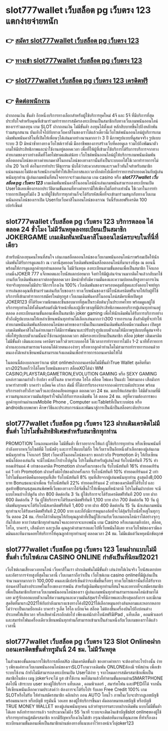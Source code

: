 # slot777wallet เว็บสล็อต pg เว็บตรง 123  แตกง่ายจ่ายหนัก

## 👉 [สมัคร slot777wallet เว็บสล็อต pg เว็บตรง 123](https://slot777wallet.com/)
## 👉 [ทางเข้า slot777wallet เว็บสล็อต pg เว็บตรง 123](https://slot777wallet.com/)
## 👉 [slot777wallet เว็บสล็อต pg เว็บตรง 123 เครดิตฟรี](https://slot777wallet.com/)
## 👉 [ติดต่อพนักงาน](https://slot777wallet.com/)


ฝากถอนเงิน ขั้นต่ำ  อีกหนึ่งบริการทางเลือกสำหรับผู้ใช้บริการยุคใหม่ 4จี และ 5จี ที่มีบริการที่สุดประทับใจสำหรับคุณที่เข้ามาร่วมทำรายการสมัครลงทะเบียนเป็นสมาชิกกับทางเว็บเกมพนันออนไลน์ของเราร่วมลงทุน เกม SLOT  ฝากถอนเงิน ไม่มีขั้นต่ำ ลงทุนได้ตั้งแต่ หลักสิบบาทขึ้นไปถึงหลักพัน ร่วมสนุกสนาน บันเทิงใจไปกับทางเว็บคาสิโนของเราได้แล้วเดี๋ยวนี้เว็บไซต์พนันออนไลน์ผู้บริการเกมเดิมพันพนันคาสิโนที่เปิดให้เพื่อนๆได้เล่นมาอย่างนานมากกว่า 3 ปี มีภาพรูปแบบที่ดูสมจจริง รูปแบบระบบ 3 D
มิหนำซ้ำทางทางเว็บไซต์เรายังมี มืออาชีพของการสร้างเว็บที่คอยดูเล  รวมไปถึงพัฒนาตัวเกมให้มีประสิทธิภาพและน่าใช้งานอยู่ตลอดเวลา เพื่อที่ให้ผู้ที่เข้ามาใช้บริการได้รับการบริการจากทางค่ายเกมของเราอย่างเต็มที่โดยไม่ขาดแม้แต่น้อย เว็บไซต์พนันออนไลน์ผู้ให้บริการเกมพนันเดิมพันสล็อตออนไลน์ของทางค่ายเกมคาสิโนออนไลน์ของทางเรานั้นยังเป็นระบบออโต้ใช้เวลาทำรายการไม่เกิน 20 วินาที ต่อในการทำประวัติธุกรรม นับได้ว่าสะดวกสบายและรวดเร็วทันใจสำหรับสมาชิกแน่นอนและไม่ต้องแจ้งพนักงานที่ทำให้เสียโอกาสและเวลาอีกต่อไปเมื่อทำรายการฝากยอดเงินกับผู้เล่นพนันทุกท่าน
ผู้เล่นเกมพนันที่สนใจอยากจะร่วมเล่นเกม เกม casino  หรือ ***slot777wallet เว็บสล็อต pg เว็บตรง 123*** เกมเดิมพันพนันคาสิโนออนไลน์นักเล่นเกมพนันสามารถลงทะเบียนเปิด Userได้เลยเพียงกรอกประวัติตามขั้นตอนที่ทางค่ายเรามีให้เพียงไม่กี่อย่างเท่านั้น ใช้เวลาในการทำรายการเปิดยูสไม่ถึง 3 นาทีผู้ใช้บริการทุกท่านก็จะได้รับรหัสเพื่อที่จะเข้ามาร่วมสนุกกับทางเว็บเกมพนันออนไลน์ของเราเปิด Userกับเว็บคาสิโนออนไลน์ของเราณ วันนี้รับเลยฟรีเครดิต 100 เปอร์เซ็นต์ 

## slot777wallet เว็บสล็อต pg เว็บตรง 123 บริการตลอด ได้ตลอด 24 ชั่วโมง ไม่มีวันหยุดลงทะเบียนเป็นสมาชิก JOKERGAME เกมเดิมพันพนันคาสิโนออนไลน์ครบจบในที่นี่ที่เดียว

สำหรับนักลงทุนคนไหนที่สนใจ เล่นเกมสล็อตออนไลน์ของเว็บเกมพนันออนไลน์เราพร้อมเปิดให้นักเดิมพันได้รับการดูแลแล้ว ณ เวลานี้สุดยอดเว็บเดิมพันพนันสล็อตออนไลน์ที่มาแรงที่สุด ณ ตอนนี้ พร้อมให้การดูแลลูกค้าทุกท่านตลอดวัน ไม่มีวันหยุด ลงทะเบียนตามขั้นตอนเพื่อเป็นสมาชิก โจ๊กเกอเกมมิ่งJOKER 777 แจ็กพอตและโบนัสแตกบ่อยมาก จึงทำให้มีผู้เล่นจำนวนมากติดใจแล้วกลับมาใช้งานกับเว็บเดิมพันของเราต่ออยู่ตลอดเวลา มิหนำซ้ำยังมีความมั่นคงและความปลอดภัยสูงทางการเงินจ่ายจริงทุกยอดไม่มีประวัติการโกงเงิน 100% เว็บเดิมพันของเราครอบคลุมที่สุดและยังตอบโจทย์ทุกการเล่นของคุณที่เข้ามาร่วมเล่นกับเว็บของเรา
ทางเว็บพนันของเรามีโบนัสเครดิตฟรีแจกให้กับผู้ที่ใช้บริการที่เข้ามาทำรายการสมัครใหม่ทุกยูส เว็บเกมเดิมพันคาสิโนออนไลน์สมัครเพื่อเปิดยูส JOKER123 ที่ได้รับความนิยมและชื่นชอบมากที่สุดเป็นระดับต้นๆในประเทศไทย พร้อมดูแลผู้ใช้บริการทุกท่านได้ทั้งคืนพร้อมยังมีเจ้าหน้าที่และผู้เชี่ยวชาญที่มีประสิทธิภาพคอยบริการผู้เล่นทุกท่านอยู่ตลอด ลงทะเบียนตามขั้นตอนเพื่อเป็นสมาชิก joker gaming เพื่อให้นักเดิมพันได้รับการบริการอย่างทั่วถึงมีรูปแบบเกมให้เหล่าเซียนพนันทุกท่านได้เลือกเล่นมากกว่า300 รายการเกม
สิ่งสำคัญที่จะทำให้ค่ายเกมพนันเดิมพันสล็อตออนไลน์ของค่ายของเรานั้นเป็นเกมพนันเดิมพันสล็อตมีความมั่นคง เปิดยูส  เกมเดิมพันคาสิโนในค่ายเกมเราได้มีการพัฒนาและปรับปรุงรูปแบบตัวเกมให้มีภาพรูปแบบที่ดูสมจจริงเพื่อให้รูปแบบตัวเกมนั้นน่าใช้งานอยู่ตลอดเวลา สมัครลงทะเบียนเป็นสมาชิก สล็อต joker เติมเครดิตไม่มีขั้นต่ำ เติมและถอน เครดิตรวดเร็วด้วยระบบออโต้ ใช้เวลาการทำรายการไม่ถึง 1-2 นาทีทั้งรายการฝากและถอนสามารถแจ้งถอนได้ด้วยตนเองง่ายๆ หรือหากลูกค้าท่านใดไม่สามารถทำรายการถอนด้วยตนเองได้เหล่าเซียนพนันสามารถแจ้งแอดมินเพื่อทำรายการถอนเครดิตให้ได้

ในตอนนี้ต้องบอกเลยว่าเกม slot onlineฝากถอนเครดิตไม่มีขั้นต่ำTrue Wallet สุดฮิตที่มาแรง2021เลยก็ว่าได้โดยเว็บพนันของเรา สล็อตXOได้นำ  WM CASINO,PLAYSTAR,GAMETRON,EVOLUTION GAMING หรือ SEXY GAMING แหล่งรวมเกมกำถั่ว  ยิงปลา คาสิโนสด บาคาร่าสด ไฮโล สล็อต ไพ่แคง ปั่นแปะ ไพ่สามกอง เสือมังกร บาคาร่าสายฟ้า บาคาร่า แบ็คแจ๊ค เก้าเก ดัมมี่ ที่ได้การรับรองจากจากองค์กรระบดับประเทศ พร้อมบริการอย่างทั่วถึงรวดเร็วและปลอดภัยคอยดูแล ตลอดเวลา 24 ชม. มอบให้แก่สมาชิก ได้มีตัวเกมที่มีความสนุกและความมันส์สุดเร้าใจมันไปกับการลงเดิมพัน ได้ ตลอด 24 ชม. อยู่ที่ความต้องการของลูกค้าทุกท่านผ่านบนMobile Phone , Computer และTabletที่เป็นระบบios หรือ androidแบบพกพา ศึกษาวิธีและประสบการณ์และพัฒนาสู่การเป็นนักปั่นสล็อตระดับประเทศ

## slot777wallet เว็บสล็อต pg เว็บตรง 123 ฝากเติมเครดิตไม่มีขั้นต่ำ โปรโมชั่นสิทธิพิเศษสำหรับสมาชิกทุกท่าน

 PROMOTION  โอนถอนเครดิต ไม่มีขั้นต่ำ ที่เราอยากจะให้แก่  ผู้ใช้บริการทุกท่าน หรือเซียนพนันที่กำลังอยากหาเว็บไซต์ที่มี โบนัสดีๆ และการให้แบบไม่กั๊ก ให้เว็บเราเป็นอีกหนึ่งตัวเลือกของผู้เล่นเกมพนันทุกท่าน โจ๊กเกอร์ Slot เว็บคาสิโนออนไลน์ของเรา ขอกล่าวกับ Promotion ดีๆ ให้กับเซียนพนันได้ลองเล่นกัน จะมีโบนัสอะไรบ้างไปดูกัน
โปรโมชั่นสำหรับผู้เล่นใหม่ รับโบนัสทันที 75% ทำยอดเทิร์นแค่ 4 เท่าของเครดิต
 Promotion ฝากครั้งแรกของวัน รับโบนัสทันที 16% ทำยอดเทิร์นแค่ 1 เท่า
 Promotion ฝากครั้งต่อไปของฝากครั้งแรก รับโบนัสทันที 10% ทำยอดเทิร์นแค่ 2 เท่า
โปรโมชั่นเครดิตคืนยอดทุนที่เสีย รับโบนัสทันที 8% ทุนที่เสียจากผู้เล่นพนันทุกท่าน สูงสุดถึง8,000 บาท
Bonusแนะนำเพื่อน รับโบนัสทันที 22% ทำยอดเทิร์นแค่ 2 เท่าของเครดิตที่ได้รับไป
และสุดท้ายBonusสุดแสนพิศษที่เว็บของทางเราได้จัดขึ้นไว้ให้เพื่อคุณที่หน้าตาดี โปรโมชั่นฝากบ่อย จะมีแบบไหนบ้างไปดูกัน
ฝาก 800 ติดต่อกัน 3 วัน ผู้ใช้บริการจะได้รับเครดิตฟรีทันที 200 บาท
ฝาก 600 ติดต่อกัน 7 วัน ผู้ใช้บริการจะได้รับเครดิตฟรีทันที 1,100 บาท
ฝาก 700 ติดต่อกัน 10 วัน ผู้เดิมพันทุกคนจะได้รับโบนัสเครดิตฟรีทันที 1,400 บาท
ฝาก 400 ติดต่อกัน 15 วัน นักเล่นเกมพนันทุกท่านจะได้รับเครดิตฟรีทันที 2,000 บาท
และก็ยังมีการหมุนกงล้อที่จะได้ลุ้นรับโบนัสใหญ่ในทุกๆวัน ตลอด 24 ชม. เรียกได้ว่าคืนทุนให้กับคุณลูกค้าที่เป็นผู้ใช้งานกับเว็บเกมออนไลน์เราได้อย่างจุกๆกันไปเลย หากว่าสมาชิกทุกท่านสนใจและอยากจะแทงพนัน เกม Casino หรือเกมเกมยิงปลา, สล็อต, ไฮโล, บาคาร่า, เสือมังกร และรูเล็ต คุณลูกค้าสามารถแตะไปที่เว็บพนันได้เลย ทางเว็บไซต์ของเรามีแอดมินและทีมงานคอยให้บริการให้คุณลูกค้าทุกท่านอยู่ ตลอดเวลา 24 ชม. ไม่มีแม้แต่วันหยุดนักขัตฤกษ์

## slot777wallet เว็บสล็อต pg เว็บตรง 123 โอนฝากแบบไม่มีขั้นต่ำ  เว็บไซต์เกม CASINO ONLINE กำลังเป็นที่นิยมปี2021

เว็บไซต์เกมเสี่ยงดวงออนไลน์ เว็บคาสิโนเรา ฝากเดิมพันไม่มีขั้นต่ำ เล่นง่ายได้เงินจริง โบนัสแตกบ่อยและอัตราการจ่ายสูงที่สุดในเวลานี้ เว็บเกมเราถือว่าเป็น เว็บไซต์เกม casino onlineที่มีผู้เล่นเป็นจำนวนมากมากกว่า 100,000 คนและมีเปอร์เซ็นต์ว่าจะเพิ่มขึ้นเรื่อยๆ ทางเว็บไซต์เรานั้นยังได้รับจากบ่อนคาสิโนต่างประเทศในเรื่องของการพนัน สำหรับผู้เดิมพันทุกท่านที่สนใจและอยากที่จะสมัครสมาชิกเพื่อเป็นสมาชิกกับทางเว็บเกมพนันออนไลน์ของเรา ผู้เล่นเกมพนันทุกท่านสามารถแอดไลน์เข้ามาได้เลย
	มารู้จักออกแบบตัวเกมให้ความสนุกและความมันส์สุดเร้าใจที่มีภาพและเสียงสุดอลังการ และมีเกมสุดฮิตที่มาแรง2021ให้กับกำลังมาแรงแซงทางโค้งปี2021ได้เลือกหมุนอย่างล้นหลามและหลากหลาย  ไม่ว่าจะเป็นเกมป๊อกเด้ง บาคาร่า รูเล็ต ไฮโล แบ็กแจ๊ค สล็อต ไม่ต้องขึ้นเครื่องบินไปถึงบ่อนต่างประเทศให้เสียเวลา หรือเสียค่านั่งรถอีกต่อไป เพียงแค่นักล่าโบนัสฟรีมีiPad , แท็บเล็ต , คอมพิวเตอร์ และสมาร์ทโฟนเครื่องเดียวเซียนพนันทุกท่านก็สามารถเข้ามาเป็นส่วนหนึ่งกับเว็บเกมของเราได้แล้วเวลานี้

## slot777wallet เว็บสล็อต pg เว็บตรง 123 Slot Onlineฝากถอนเครดิตขขั้นต่ำทรูมันนี่ 24 ชม. ไม่มีวันหยุด

ในส่วนของขั้นตอนการใช้บริการสล็อตXo เติมเครดิตขั้นต่ำ ของทางค่ายเรา จะต้องทำอะไรบ้างนั้น ง่าย ๆ เพียงแค่ทางเว็บเกมพนันออนไลน์ของเราSLOTเกมวางเดิมพัน ONLONEต้องมี รหัสผ่าน เพื่อเข้าระบบใช้งาน ถ้ายังไม่มีสามารถลงทะเบียนเปิด Userได้ง่าย ๆ จากโหมดการสมัครสมาชิกเพื่อเป็นสมาชิกในช่อง เมนู jokerจึงจะได้ ยูส เข้าใช้งาน พอได้มาแล้วก็ทำตามขั้นตอนผ่านSMARTPHONE ต่อไปนี้
เข้าระบบ user  ของผู้ใช้บริการ แท็บเลต , คอมพิวเตอร์ , สมาร์ทโฟน และiPEDก็ได้
จากนั้นให้เซียนพนันเลือกความประสงค์ว่า ต้องการจะได้รับโปร รับเลย Free Credit 100% เกม SLOTหรือไม่รับ
ให้ท่านสมัครสมาชิก คลิกฝาก ถอน AUTO โอนไว ภาพในเว็บจะปรากฏเลขบัญชีพร้อมธนาคาร หรือบัญชี ทรูมันนี่ วอเลท ของผู้ให้บริการขึ้นมา
คัดลอกหมายเลขบัญชี หรือบัญชี  TRUE MONEY WALLET ของผู้เล่นพนันทุกคน แล้วทำธุรกรรมระบบฝากเดิมพัน แบบไม่มีขั้นต่ำได้เลย
หลังทำรายการแล้ว รอประมาณไม่ถึง 55 วินาที ระบบจะเติมเงินเข้าบัญชีslot onlineของผู้ใช้บริการทุกท่านผู้สมัครสมาชิก
หากมีปัญหาเรื่องเงินไม่เข้า กรุณาติดต่อทีมงานที่คุณภาพ ที่ทำเรื่องลงทะเบียนตามขั้นตอนเพื่อเป็นสมาชิกผ่านช่องทางที่แนบเอาไว้ทางหน้าเว็บjoker123


